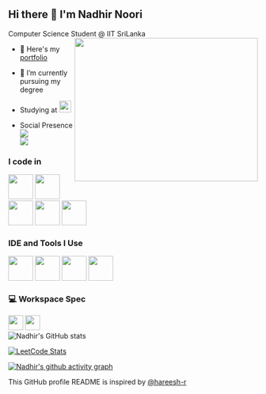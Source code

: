 ## Hi there 👋 I'm Nadhir Noori

Computer Science Student @ IIT SriLanka
<img align="right" width="370" height="290" src="https://i.pinimg.com/originals/47/f0/34/47f0342cec72b800463bf003eac1257e.gif">
- 🔭 Here's my [portfolio](src="https://nadhir-noori.web.app/"] )                                           
- 🌱 I’m currently pursuing my degree 
- Studying at [<img src="https://www.iit.ac.lk/wp-content/themes/iitnew/assets/img/logo.png" height="24">](https://www.iit.ac.lk/)

- Social Presence
 <br /> [<img src="https://img.shields.io/badge/LinkedIn-0077B5?style=for-the-badge&logo=linkedin&logoColor=white" />](https://www.linkedin.com/in/nadhir-noori-029660322/) <br/> [<img src="https://img.shields.io/badge/Facebook-Connect-brightgreen?style=for-the-badge&labelColor=blue&logo=facebook" />](https://www.facebook.com/profile.php?id=100078742540900)


### I code in
<img height="50" width="50" src="https://img.icons8.com/color/48/000000/python.png" /> <img height="50" width="50" src="https://img.icons8.com/color/48/000000/java-coffee-cup-logo.png" /> <img height="50" width="50" src="https://img.icons8.com/color/48/000000/html-5.png" /> <img height="50" width="50" src="https://img.icons8.com/color/48/000000/css3.png" />
<img height="50" width="50" src="https://img.icons8.com/color/48/000000/javascript.png"/>
### IDE and Tools I Use
<img height="50" width="50" src="https://img.icons8.com/color/48/000000/visual-studio-code-2019.png"/> <img height="50" width="50" src="https://img.icons8.com/color/48/000000/pycharm.png"/> <img height="50" width="50" src="https://img.icons8.com/color/50/000000/git.png"/> <img height="50" width="50" src="https://img.icons8.com/dusk/64/000000/anaconda.png"/> 

### 💻 Workspace Spec
<img height="30" src="https://img.shields.io/badge/HP-Laptop_15-ED1C24?style=for-the-badge&logo=hp&logoColor=blue"/> <img height="30" src="https://img.shields.io/badge/NVIDIA-MX350-76B900?style=for-the-badge&logo=nvidia&logoColor=blue"/>  
![Nadhir's GitHub stats](https://github-readme-stats.vercel.app/api?username=nadhirnoori825&theme=dark&show_icons=true&&hide=issues,contribs)

[![LeetCode Stats](https://leetcard.jacoblin.cool/NadhirNoori?theme=dark&font=Fahkwang&ext=contest)](https://leetcode.com/NadhirNoori)

[![Nadhir's github activity graph](https://github-readme-activity-graph.vercel.app/graph?username=nadhirnoori825&bg_color=000000&color=ffffff&line=51f565&point=ffffff&area=true&hide_border=true)](https://github.com/ashutosh00710/github-readme-activity-graph)

This GitHub profile README is inspired by  [@hareesh-r](https://github.com/hareesh-r)
